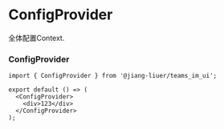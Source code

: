 # ConfigProvider

全体配置Context.

### ConfigProvider

```tsx
import { ConfigProvider } from '@jiang-liuer/teams_im_ui';

export default () => (
  <ConfigProvider>
    <div>123</div>
  </ConfigProvider>
);
```

<API id="ConfigProvider"></API>
